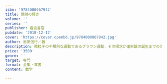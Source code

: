 ```yaml
---
isbn: '9784000067942'
title: 偶然の輝き
volume: ''
series: ''
publisher: 岩波書店
pubdate: '2018-12-12'
cover: 'https://cover.openbd.jp/9784000067942.jpg'
author: 池田信行／著
description: 微粒子の不規則な運動であるブラウン運動．その探求か確率論の誕生までの流れを綴った著者畢生の作品．
price: '3500'
genre: ''
target: 専門
format: 全集・双書
content: 数学

---
```

